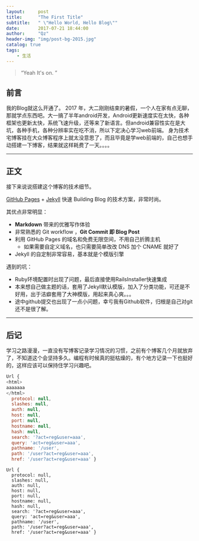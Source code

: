 ```yaml
---
layout:     post
title:      "The First Title"
subtitle:   " \"Hello World, Hello Blog\""
date:       2017-07-21 18:44:00
author:     "Qz"
header-img: "img/post-bg-2015.jpg"
catalog: true
tags:
    - 生活
---
```


> “Yeah It's on. ”


## 前言

我的Blog就这么开通了。
2017 年，大二刚刚结束的暑假，一个人在家有点无聊，那就学点东西吧。大一搞了半年android开发，Android更新速度实在太快，各种框架也更新太快，系统飞速升级，还等来了新语言。但android兼容性实在是大坑，各种手机，各种分辨率实在吃不消，所以下定决心学习web前端。
身为技术宅博客挂在大众博客程序上就太没意思了，而且毕竟是学web前端的，自己也想手动搭建一下博客，结果就这样耗费了一天。。。。

---

## 正文

接下来说说搭建这个博客的技术细节。  

 [GitHub Pages](https://pages.github.com/) + [Jekyll](http://jekyllrb.com/) 快速 Building Blog 的技术方案，非常时尚。

其优点非常明显：

* **Markdown** 带来的优雅写作体验
* 非常熟悉的 Git workflow ，**Git Commit 即 Blog Post**
* 利用 GitHub Pages 的域名和免费无限空间，不用自己折腾主机
	* 如果需要自定义域名，也只需要简单改改 DNS 加个 CNAME 就好了 
* Jekyll 的自定制非常容易，基本就是个模版引擎

遇到的坑：
* Ruby环境配置时出现了问题，最后直接使用RailsInstaller快速集成
* 本来想自己做主题的话，套用了Jekyll默认模版，加入了分类功能，可还是不好用，出于洁癖套用了大神模版，用起来真心爽。。。
* 途中github提交也出现了一点小问题，幸亏我有Github软件，归根是自己对git还不是很了解。


---

## 后记

学习之路漫漫，一直没有写博客记录学习情况的习惯，之前有个博客几个月就放弃了，不知道这个会坚持多久。编程有时候真的挺枯燥的，有个地方记录一下也挺好的，这样应该可以保持住学习兴趣吧。






```javascript
Url {
<html>
aaaaaaa
</html>
  protocol: null,
  slashes: null,
  auth: null,
  host: null,
  port: null,
  hostname: null,
  hash: null,
  search: '?act=reg&user=aaa',
  query: 'act=reg&user=aaa',
  pathname: '/user',
  path: '/user?act=reg&user=aaa',
  href: '/user?act=reg&user=aaa' }
```




```
Url {
  protocol: null,
  slashes: null,
  auth: null,
  host: null,
  port: null,
  hostname: null,
  hash: null,
  search: '?act=reg&user=aaa',
  query: 'act=reg&user=aaa',
  pathname: '/user',
  path: '/user?act=reg&user=aaa',
  href: '/user?act=reg&user=aaa' }
```



